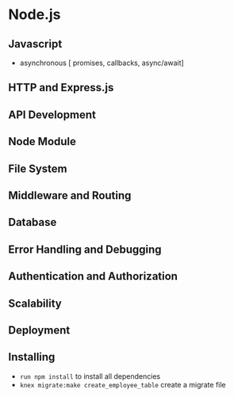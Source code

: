 # Node.js

## Javascript

- asynchronous [ promises, callbacks, async/await]

## HTTP and Express.js

## API Development

## Node Module

## File System

## Middleware and Routing

## Database

## Error Handling and Debugging

## Authentication and Authorization

## Scalability

## Deployment

## Installing

- ``` run npm install ``` to install all dependencies
- ``` knex migrate:make create_employee_table ``` create a migrate file
